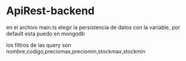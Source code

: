 # ApiRest-backend

en el archivo main.ts elegir la persistencia de datos con la variable, por default esta puedo en mongodb

los filtros de las query son nombre,codigo,preciomax,preciomin,stockmax,stockmin